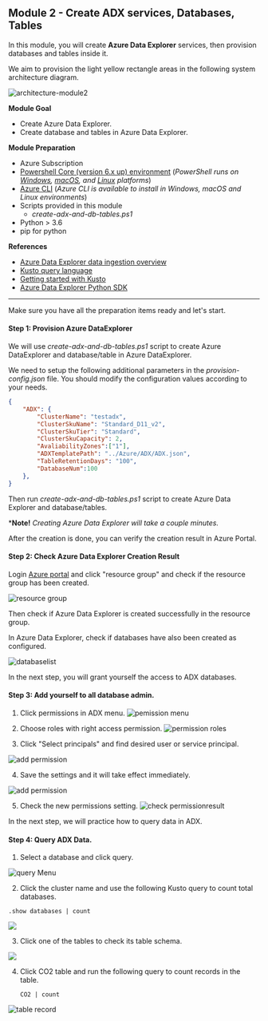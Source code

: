 ## Module 2 - Create ADX services, Databases, Tables


In this module, you will create __Azure Data Explorer__ services, then provision databases and tables inside it.  

We aim to provision the light yellow rectangle areas in the following system architecture diagram. 

![architecture-module2](../LabModules/assets/module2/architecture-M2.png)
   
__Module Goal__  
- Create Azure Data Explorer.
- Create database and tables in Azure Data
Explorer.  

__Module Preparation__
- Azure Subscription 
- [Powershell Core (version 6.x up) environment](https://docs.microsoft.com/en-us/powershell/scripting/install/installing-powershell?view=powershell-7.1) (_PowerShell runs on [Windows](https://docs.microsoft.com/en-us/powershell/scripting/install/installing-powershell-core-on-windows?view=powershell-7.1), [macOS](https://docs.microsoft.com/en-us/powershell/scripting/install/installing-powershell-core-on-macos?view=powershell-7.1), and [Linux](https://docs.microsoft.com/en-us/powershell/scripting/install/installing-powershell-core-on-linux?view=powershell-7.1) platforms_) 
- [Azure CLI](https://docs.microsoft.com/en-us/cli/azure/install-azure-cli) (_Azure CLI is available to install in Windows, macOS and Linux environments_)
- Scripts provided in this module
    - _create-adx-and-db-tables.ps1_
- Python > 3.6
- pip for python


__References__
- [Azure Data Explorer data ingestion overview](https://docs.microsoft.com/en-us/azure/data-explorer/ingest-data-overview)
- [Kusto query language](https://docs.microsoft.com/en-us/azure/data-explorer/kusto/query/)
- [Getting started with Kusto](https://docs.microsoft.com/en-us/azure/data-explorer/kusto/concepts/)
- [Azure Data Explorer Python SDK](https://docs.microsoft.com/en-us/azure/data-explorer/kusto/api/python/kusto-python-client-library)

---

Make sure you have all the preparation items ready and let's start. 

#### Step 1: Provision Azure DataExplorer
We will use _create-adx-and-db-tables.ps1_ script to create Azure DataExplorer and database/table in Azure DataExplorer.


We need to setup the following additional parameters in the _provision-config.json_ file. You should modify the configuration values according to your needs. 

```json
{
    "ADX": {
        "ClusterName": "testadx",
        "ClusterSkuName": "Standard_D11_v2",
        "ClusterSkuTier": "Standard",
        "ClusterSkuCapacity": 2,
        "AvaliabilityZones":["1"],
        "ADXTemplatePath": "../Azure/ADX/ADX.json",
        "TableRetentionDays": "100",
        "DatabaseNum":100
    },
}
```

Then run _create-adx-and-db-tables.ps1_ script to create Azure Data Explorer and database/tables.

***Note!** _Creating Azure Data Explorer will take a couple minutes._

After the creation is done, you can verify the creation result in Azure Portal.

#### Step 2: Check Azure Data Explorer Creation Result
Login  [Azure portal](https://portal.azure.com/) and click "resource group" and check if the resource group has been created. 

![resource group](../LabModules/assets/module2/resourcegroup.png)

Then check if Azure Data Explorer is created successfully in the resource group.

In Azure Data Explorer, check if databases have also been created as configured.

![databaselist](../LabModules/assets/module2/databaselist.png)

In the next step, you will grant yourself the access to  ADX databases.
#### Step 3: Add yourself to all database admin.
1. Click permissions in ADX menu.
![pemission menu](../LabModules/assets/module2/permissionmenu.png)

2. Choose roles with right access permission.
![permission roles](../LabModules/assets/module2/permission_roles.png)

3. Click "Select principals" and find desired user or service principal. 

![add permission](../LabModules/assets/module2/add_permission.png)

4. Save the settings and it will take effect immediately. 

![add permission](../LabModules/assets/module2/add_permission_1.png)

5. Check the new permissions setting.
![check permissionresult](../LabModules/assets/module2/check_permission_result.png)

In the next step, we will practice how to query data in ADX.
#### Step 4: Query ADX Data.
1. Select a database and click query.
   
![query Menu](../LabModules/assets/module2/query_menu.png)

2. Click the cluster name and use the following Kusto query to count total databases.
   
```kql
.show databases | count
```

![](../LabModules/assets/module2/query_database_list.png)

3. Click one of the tables to check its table schema.

![](assets/module2/query_table_list.png)

4. Click CO2 table and run the following query to count records in the table.
   

    ```kql
    CO2 | count
    ```

![table record](../LabModules/assets/module2/query_table.png)


